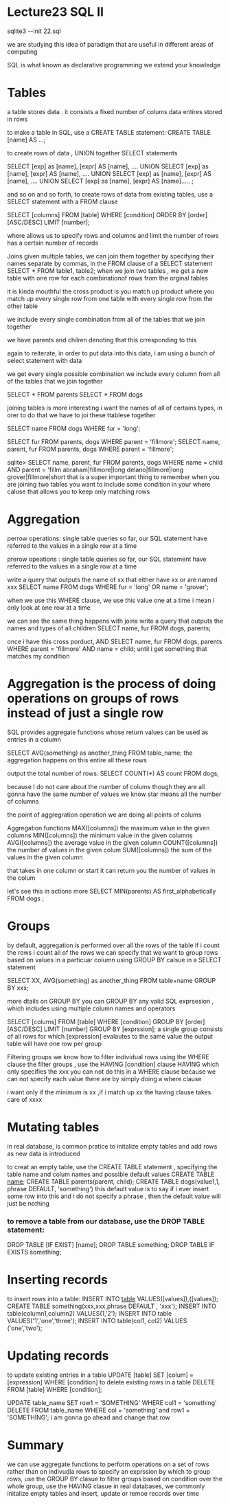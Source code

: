 
# Lecture23 SQL II

sqlite3 --init 22.sql 



we are studying this idea of paradigm that are useful in different areas of computing 



SQL is what known as declarative programming 
we extend your knowledge


# Tables 
a table stores data . it consists 
a fixed number of colums 
data entires stored in rows 

to make a table in SQL, use a CREATE TABLE statement:
CREATE TABLE [name] AS ...;

to create rows of data , UNION together SELECT statements 


SELECT [exp] as [name], [expr] AS [name], .... UNION 
SELECT [exp] as [name], [expr] AS [name], .... UNION 
SELECT [exp] as [name], [expr] AS [name], .... UNION 
SELECT [exp] as [name], [expr] AS [name]..... ;

and so on and so forth,
to create rows of data from existing tables, use a SELECT statement with a FROM clause 

SELECT [columns] FROM [table] WHERE [condition]
ORDER BY [order] [ASC/DESC] LIMIT [number];

where allows us to specify rows and columns and limit the number of rows has a certain number of records 



Joins 
given multiple tables, we can join them together by specifying their names
separate by commas, in the FROM clause of a SELECT statement 
SELECT * FROM table1, table2;
when we join two tables , we get a new table with one row for each combinationof rows from the orginal tables 

it is kinda mouthful 
the cross product is you match up product where you match up every single row from one table with every single row from the other table


we include every single combination from all of the tables that we join together 

we have parents and chilren denoting that this crresponding to this 

again to reiterate, in order to put data into this data, i am using a bunch of select statement with data 


we get every single possible combination we include every column from all of the tables that we join together 

SELECT * FROM parents 
SELECT * FROM dogs 


joining tables is more interesting 
i want the names of all of certains types, in orer to do that we have to joi these ttablese together 

SELECT name FROM dogs WHERE fur = 'long';

 SELECT fur FROM parents, dogs WHERE parent = 'fillmore';
 SELECT name, parent, fur FROM parents, dogs WHERE parent = 'fillmore';


 sqlite> SELECT name, parent, fur FROM parents, dogs WHERE name = child AND parent = 'fillm
abraham|fillmore|long
delano|fillmore|long
grover|fillmore|short
that is a super important thing to remember when you are joining two tables you want to include some condition in your where caluse that allows you to keep only matching rows 




# Aggregation 
perrow operations: single table queries 
so far, our SQL statement have referred to the values in a single row at a time 



prerow opeations : single table queries 
so far, our SQL statement have referred to the values in a single row at a time 

write a query that outputs the name of xx that either have xx or are named xxx 
 SELECT name FROM dogs WHERE fur = 'long' OR name = 'grover';

when we use this WHERE clause, we use this value one at a time 
i mean i only look at one row at a time 

we can see the same thing happens with joins
write a query that outputs the names and types of all children 
SELECT name, fur FROM dogs, parents;



once i have this cross porduct, AND 
SELECT name, fur FROM dogs, parents WHERE parent = 'fillmore' AND name = child;
until i get something that matches my condition



# Aggregation is the process of doing operations on groups of rows instead of just a single row 
SQL provides aggregate functions whose return values can be used as entries in a column 


SELECT AVG(something) as another_thing FROM table_name;
the aggregation happens on this entire all these rows 

output the total number of rows:
SELECT COUNT(*) AS count FROM dogs;


because I do not care about the number of colums though they are all gonna have the same number of values 
we know star means all the number of columns 

the point of aggregration operation we are doing all points of colums 

Aggregation functions
MAX([columns]) the maximum value in the given columns 
MIN([columns]) the minimum value in the given columns 
AVG([columns]) the average value in the given column 
COUNT([columns]) the number of values in the given colum 
SUM([columns]) the sum of the values in the given column 

that takes in one column or start it can return you the number of values in the colum 

let's see this in actions more 
SELECT MIN(parents) AS first_alphabetically FROM dogs ;


# Groups 
by default, aggregation is performed over all the rows of the table 
if i count the rows i count all of the rows 
we can specify that we want to group rows based on values in a particuar column using GROUP BY calsue in a SELECT statement 


SELECT XX, AVG(something) as another_thing FROM table+name GROUP BY xxx;

more dtails on GROUP BY 
you can GROUP BY any valid SQL exprsesion , which includes using multiple column names and operators 


SELECT [colums] FROM [table] WHERE [condition] GROUP BY [order] [ASC/DESC] LIMIT [number] GROUP BY [exprssion];
a single group consists of all rows for which [expression] evalautes to the same value 
the output table will have one row per group 


Filtering groups 
we know how to filter individual rows using the WHERE clause 
the filter groups , use the HAVING [condition] clause 
HAVING which only specifies the xxx 
you can not do this in a WHERE clause because we can not specify each value there are by simply doing a where clause 

i want only if the minimum is xx ,if i match up xx 
the having clause takes care of xxxx




# Mutating tables 
in real database, is common pratice to initalize empty tables and add rows as new data is introduced 

to creat an empty table, use the CREATE TABLE statement , specifying the table name and colum names and possible default values 
CREATE TABLE [name]([columns]);
CREATE TABLE parents(parent, child);
CREATE TABLE dogs(value1,1, phrase DEFAULT, 'something')
this default value is to say if i ever insert some row into this 
and i do not specify a phrase , then the default value will just be nothing 


### to remove a table from our database, use the DROP TABLE statement:
DROP TABLE [IF EXIST] [name];
DROP TABLE something; 
DROP TABLE IF EXISTS something;

# Inserting records 
to insert rows into a table: 
INSERT INTO [table]([columns]) VALUES([values]),([values]);
CREATE TABLE something(xxx,xxx,phrase DEFAULT , 'xxx');
INSERT INTO table(column1,column2) VALUES(1,'2');
INSERT INTO table VALUES('1','one','three');
INSERT INTO table(col1, col2) VALUES ('one','two');


# Updating records 
to update existing entries in a table 
UPDATE [table] SET [colum] = [expression] WHERE [condition] 
to delete existing rows in a table 
DELETE FROM [table] WHERE [condition];



UPDATE table_name SET row1 = 'SOMETHING' WHERE col1 = 'something'
DELETE FROM table_name WHERE col = 'something' and row1 = 'SOMETHING';
i am gonna go ahead and change that row 


# Summary 
we can use aggregate functions to perform operations on a set of rows rather than on indivudla rows 
to specify an exprssion by which to group rows, use the GROUP BY clasue 
to filter groups based on condition over the whole group, use the HAVING clasue 
in real databases, we commonly initalize empty tables and insert, update or remoe records over time 










